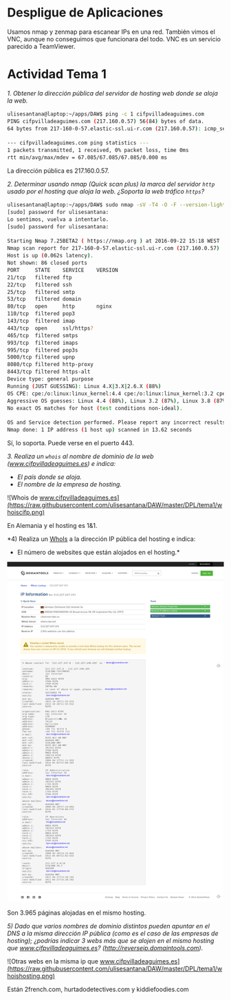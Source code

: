 # Despligue de Aplicaciones

Usamos nmap y zenmap para escanear IPs en una red. También vimos el VNC, aunque no conseguimos que funcionara del todo. VNC es un servicio parecido a TeamViewer.

# Actividad Tema 1

*1. Obtener la dirección pública del servidor de hosting web donde se aloja la web.*

``` bash
ulisesantana@laptop:~/apps/DAW$ ping -c 1 cifpvilladeaguimes.com
PING cifpvilladeaguimes.com (217.160.0.57) 56(84) bytes of data.
64 bytes from 217-160-0-57.elastic-ssl.ui-r.com (217.160.0.57): icmp_seq=1 ttl=53 time=67.0 ms

--- cifpvilladeaguimes.com ping statistics ---
1 packets transmitted, 1 received, 0% packet loss, time 0ms
rtt min/avg/max/mdev = 67.085/67.085/67.085/0.000 ms
```

La dirección pública es 217.160.0.57.

*2. Determinar usando nmap (Quick scan plus) la marca del servidor `http` usado por el hosting que aloja la web. ¿Soporta la web tráfico `https`?*

``` bash
ulisesantana@laptop:~/apps/DAW$ sudo nmap -sV -T4 -O -F --version-light 217.160.0.57
[sudo] password for ulisesantana:
Lo sentimos, vuelva a intentarlo.
[sudo] password for ulisesantana:

Starting Nmap 7.25BETA2 ( https://nmap.org ) at 2016-09-22 15:18 WEST
Nmap scan report for 217-160-0-57.elastic-ssl.ui-r.com (217.160.0.57)
Host is up (0.062s latency).
Not shown: 86 closed ports
PORT     STATE    SERVICE    VERSION
21/tcp   filtered ftp
22/tcp   filtered ssh
25/tcp   filtered smtp
53/tcp   filtered domain
80/tcp   open     http       nginx
110/tcp  filtered pop3
143/tcp  filtered imap
443/tcp  open     ssl/https?
465/tcp  filtered smtps
993/tcp  filtered imaps
995/tcp  filtered pop3s
5000/tcp filtered upnp
8080/tcp filtered http-proxy
8443/tcp filtered https-alt
Device type: general purpose
Running (JUST GUESSING): Linux 4.X|3.X|2.6.X (88%)
OS CPE: cpe:/o:linux:linux_kernel:4.4 cpe:/o:linux:linux_kernel:3.2 cpe:/o:linux:linux_kernel:2.6.32
Aggressive OS guesses: Linux 4.4 (88%), Linux 3.2 (87%), Linux 3.8 (87%), Linux 2.6.32 (87%), Linux 3.0 (86%)
No exact OS matches for host (test conditions non-ideal).

OS and Service detection performed. Please report any incorrect results at https://nmap.org/submit/ .
Nmap done: 1 IP address (1 host up) scanned in 13.62 seconds
```

Sí, lo soporta. Puede verse en el puerto 443.


*3. Realiza un `whois` al nombre de dominio de la web (www.cifpvilladeaguimes.es) e indica:*
  - *El país donde se aloja.*
  - *El nombre de la empresa de hosting.*

![Whois de www.cifpvilladeaguimes.es](https://raw.githubusercontent.com/ulisesantana/DAW/master/DPL/tema1/whoiscifp.png)

En Alemania y el hosting es 1&1.

*4) Realiza un [WhoIs](http://whois.domaintools.com) a la dirección IP pública del hosting e indica:
  - El número de websites que están alojados en el hosting.*

![Páginas alojadas en la misma máquina](https://raw.githubusercontent.com/ulisesantana/DAW/master/DPL/tema1/whoisdns.png)

Son 3.965 páginas alojadas en el mismo hosting.


*5) Dado que varios nombres de dominio distintos pueden apuntar en el DNS a la misma dirección IP pública (como es el caso de las empresas de hosting); ¿podrías indicar 3 webs más que se alojen en el mismo hosting que www.cifpvilladeaguimes.es? (http://reverseip.domaintools.com).*

![Otras webs en la misma ip que  www.cifpvilladeaguimes.es](https://raw.githubusercontent.com/ulisesantana/DAW/master/DPL/tema1/whoishosting.png)

Están 2french.com, hurtadodetectives.com y kiddiefoodies.com
